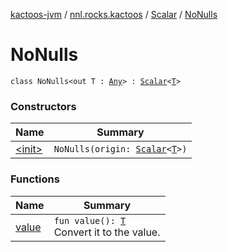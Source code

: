[kactoos-jvm](../../../index.md) / [nnl.rocks.kactoos](../../index.md) / [Scalar](../index.md) / [NoNulls](./index.md)

# NoNulls

`class NoNulls<out T : `[`Any`](https://kotlinlang.org/api/latest/jvm/stdlib/kotlin/-any/index.html)`> : `[`Scalar`](../index.md)`<`[`T`](index.md#T)`>`

### Constructors

| Name | Summary |
|---|---|
| [&lt;init&gt;](-init-.md) | `NoNulls(origin: `[`Scalar`](../index.md)`<`[`T`](index.md#T)`>)` |

### Functions

| Name | Summary |
|---|---|
| [value](value.md) | `fun value(): `[`T`](index.md#T)<br>Convert it to the value. |
